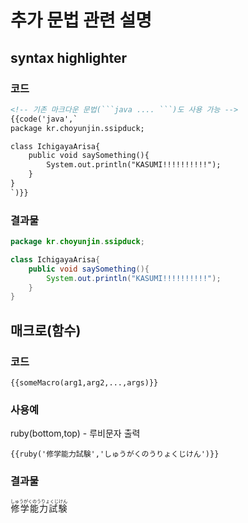# 추가 문법 관련 설명
## syntax highlighter
### 코드
```markdown
<!-- 기존 마크다운 문법(```java .... ```)도 사용 가능 -->
{{code('java',`
package kr.choyunjin.ssipduck;

class IchigayaArisa{
    public void saySomething(){
        System.out.println("KASUMI!!!!!!!!!!");
    }
}
`)}}
```
### 결과물
```java
package kr.choyunjin.ssipduck;

class IchigayaArisa{
    public void saySomething(){
        System.out.println("KASUMI!!!!!!!!!!");
    }
}
```

## 매크로(함수)
### 코드
```
{{someMacro(arg1,arg2,...,args)}}
```
### 사용예
ruby(bottom,top) - 루비문자 출력
```
{{ruby('修学能力試験','しゅうがくのうりょくじけん')}}
```
### 결과물
<ruby>
    <rb>修学能力試験</rb>
    <rt>しゅうがくのうりょくじけん</rt>
</ruby>
